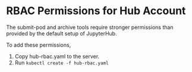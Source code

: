 # RBAC Permissions for Hub Account
The submit-pod and archive tools require stronger permissions than provided by
the default setup of JupyterHub.

To add these permissions,
1. Copy hub-rbac.yaml to the server.
2. Run `kubectl create -f hub-rbac.yaml`
